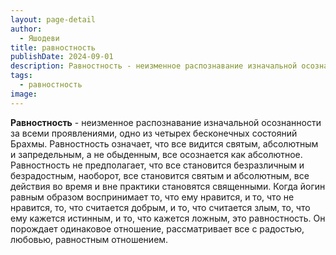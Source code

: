 ```yaml
---
layout: page-detail
author:
  - Яшодеви
title: равностность
publishDate: 2024-09-01
description: Равностность - неизменное распознавание изначальной осознанности за всеми проявлениями, одно из четырех бесконечных состояний Брахмы.
tags:
  - равностность
image:
---
```

**Равностность** - неизменное распознавание изначальной осознанности за всеми проявлениями, одно из четырех бесконечных состояний Брахмы.
Равностность означает, что все видится святым, абсолютным и запредельным, а не обыденным, все осознается как абсолютное. Равностность не предполагает, что все становится безразличным и безрадостным, наоборот, все становится святым и абсолютным, все действия во время и вне практики становятся священными. Когда йогин равным образом воспринимает то, что ему нравится, и то, что не нравится, то, что считается добрым, и то, что считается злым, то, что ему кажется истинным, и то, что кажется ложным, это равностность. Он порождает одинаковое отношение, рассматривает все с радостью, любовью, равностным отношением.

